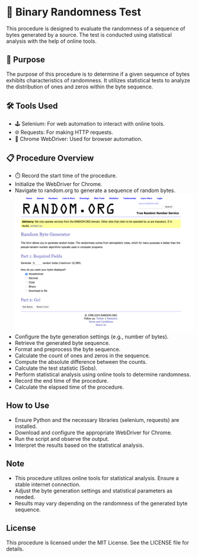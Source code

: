 # 🔢 Binary Randomness Test
This procedure is designed to evaluate the randomness of a sequence of bytes generated by a source. The test is conducted using statistical analysis with the help of online tools.

## 🎯 Purpose
The purpose of this procedure is to determine if a given sequence of bytes exhibits characteristics of randomness. It utilizes statistical tests to analyze the distribution of ones and zeros within the byte sequence.

## 🛠️ Tools Used
- 🕹️ Selenium: For web automation to interact with online tools.
- 🌐 Requests: For making HTTP requests.
- 🧭 Chrome WebDriver: Used for browser automation.

## 📋 Procedure Overview
- ⏱️ Record the start time of the procedure.
- Initialize the WebDriver for Chrome.
- Navigate to random.org to generate a sequence of random bytes.
![Pictures/Random.png](Pictures/Random.png)
- Configure the byte generation settings (e.g., number of bytes).
- Retrieve the generated byte sequence.
- Format and preprocess the byte sequence.
- Calculate the count of ones and zeros in the sequence.
- Compute the absolute difference between the counts.
- Calculate the test statistic (Sobs).
- Perform statistical analysis using online tools to determine randomness.
- Record the end time of the procedure.
- Calculate the elapsed time of the procedure.

## How to Use
- Ensure Python and the necessary libraries (selenium, requests) are installed.
- Download and configure the appropriate WebDriver for Chrome.
- Run the script and observe the output.
- Interpret the results based on the statistical analysis.

## Note
- This procedure utilizes online tools for statistical analysis. Ensure a stable internet connection.
- Adjust the byte generation settings and statistical parameters as needed.
- Results may vary depending on the randomness of the generated byte sequence.

## License
This procedure is licensed under the MIT License. See the LICENSE file for details.
